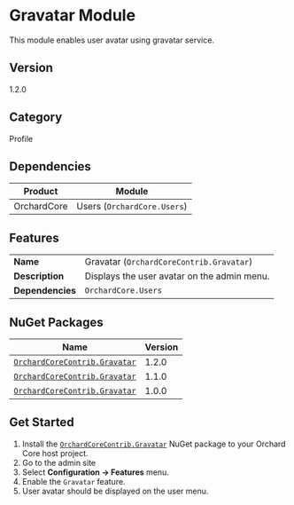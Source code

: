 # Gravatar Module

This module enables user avatar using gravatar service.

## Version

1.2.0

## Category

Profile

## Dependencies

| Product | Module |
| --- | --- |
| OrchardCore | Users (`OrchardCore.Users`) |

## Features

| | |
| --- | --- |
| **Name** | Gravatar (`OrchardCoreContrib.Gravatar`) |
| **Description** | Displays the user avatar on the admin menu. |
| **Dependencies** | `OrchardCore.Users` |

## NuGet Packages

| Name | Version |
| --- | --- |
| [`OrchardCoreContrib.Gravatar`](https://www.nuget.org/packages/OrchardCoreContrib.Gravatar/1.2.0) | 1.2.0 |
| [`OrchardCoreContrib.Gravatar`](https://www.nuget.org/packages/OrchardCoreContrib.Gravatar/1.1.0) | 1.1.0 |
| [`OrchardCoreContrib.Gravatar`](https://www.nuget.org/packages/OrchardCoreContrib.Gravatar/1.0.0) | 1.0.0 |

## Get Started

1. Install the [`OrchardCoreContrib.Gravatar`](https://www.nuget.org/packages/OrchardCoreContrib.Gravatar/) NuGet package to your Orchard Core host project.
2. Go to the admin site
3. Select **Configuration -> Features** menu.
4. Enable the `Gravatar` feature.
5. User avatar should be displayed on the user menu.
